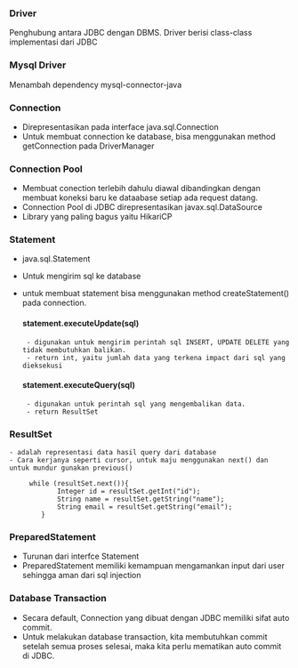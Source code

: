 

### Driver
Penghubung antara JDBC dengan DBMS.
Driver berisi class-class implementasi dari JDBC

### Mysql Driver
 Menambah dependency mysql-connector-java

### Connection
- Direpresentasikan pada interface java.sql.Connection
- Untuk membuat connection ke database, bisa menggunakan method getConnection pada DriverManager

### Connection Pool
- Membuat conection terlebih dahulu diawal dibandingkan dengan membuat koneksi baru ke dataabase setiap ada request datang.
- Connection Pool di JDBC direpresentasikan javax.sql.DataSource
- Library yang paling bagus yaitu HikariCP


### Statement
 - java.sql.Statement
 - Untuk mengirim sql ke database
 - untuk membuat statement bisa menggunakan method createStatement() pada connection.

    #### statement.executeUpdate(sql)
        - digunakan untuk mengirim perintah sql INSERT, UPDATE DELETE yang tidak membutuhkan balikan.
        - return int, yaitu jumlah data yang terkena impact dari sql yang dieksekusi

    #### statement.executeQuery(sql)
        - digunakan untuk perintah sql yang mengembalikan data.
        - return ResultSet

### ResultSet
    - adalah representasi data hasil query dari database
    - Cara kerjanya seperti cursor, untuk maju menggunakan next() dan untuk mundur gunakan previous()
         
         while (resultSet.next()){
                Integer id = resultSet.getInt("id");
                String name = resultSet.getString("name");
                String email = resultSet.getString("email");
            }


### PreparedStatement
   - Turunan dari interfce Statement
   - PreparedStatement memiliki kemampuan mengamankan input dari user sehingga aman dari sql injection


### Database Transaction
   -  Secara default, Connection yang dibuat dengan JDBC memiliki sifat auto commit.
   - Untuk melakukan database transaction, kita membutuhkan commit setelah semua proses selesai, maka kita perlu mematikan auto commit di JDBC.

         

